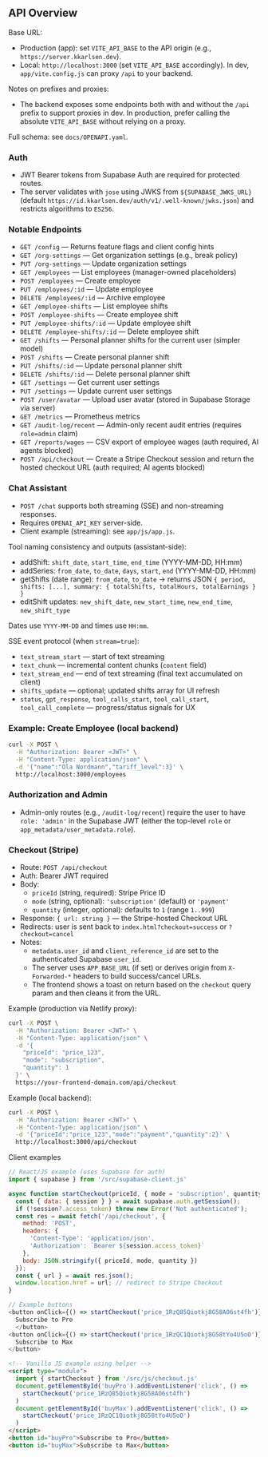 ## API Overview

Base URL:
- Production (app): set `VITE_API_BASE` to the API origin (e.g., `https://server.kkarlsen.dev`).
- Local: `http://localhost:3000` (set `VITE_API_BASE` accordingly). In dev, `app/vite.config.js` can proxy `/api` to your backend.

Notes on prefixes and proxies:
- The backend exposes some endpoints both with and without the `/api` prefix to support proxies in dev. In production, prefer calling the absolute `VITE_API_BASE` without relying on a proxy.

Full schema: see `docs/OPENAPI.yaml`.

### Auth
- JWT Bearer tokens from Supabase Auth are required for protected routes.
- The server validates with `jose` using JWKS from `${SUPABASE_JWKS_URL}` (default `https://id.kkarlsen.dev/auth/v1/.well-known/jwks.json`) and restricts algorithms to `ES256`.

### Notable Endpoints

- `GET /config` — Returns feature flags and client config hints
- `GET /org-settings` — Get organization settings (e.g., break policy)
- `PUT /org-settings` — Update organization settings
- `GET /employees` — List employees (manager-owned placeholders)
- `POST /employees` — Create employee
- `PUT /employees/:id` — Update employee
- `DELETE /employees/:id` — Archive employee
- `GET /employee-shifts` — List employee shifts
- `POST /employee-shifts` — Create employee shift
- `PUT /employee-shifts/:id` — Update employee shift
- `DELETE /employee-shifts/:id` — Delete employee shift
- `GET /shifts` — Personal planner shifts for the current user (simpler model)
- `POST /shifts` — Create personal planner shift
- `PUT /shifts/:id` — Update personal planner shift
- `DELETE /shifts/:id` — Delete personal planner shift
- `GET /settings` — Get current user settings
- `PUT /settings` — Update current user settings
- `POST /user/avatar` — Upload user avatar (stored in Supabase Storage via server)
- `GET /metrics` — Prometheus metrics
- `GET /audit-log/recent` — Admin-only recent audit entries (requires `role=admin` claim)
- `GET /reports/wages` — CSV export of employee wages (auth required, AI agents blocked)
- `POST /api/checkout` — Create a Stripe Checkout session and return the hosted checkout URL (auth required; AI agents blocked)

### Chat Assistant
- `POST /chat` supports both streaming (SSE) and non-streaming responses.
- Requires `OPENAI_API_KEY` server-side.
- Client example (streaming): see `app/js/app.js`.

Tool naming consistency and outputs (assistant-side):
- addShift: `shift_date`, `start_time`, `end_time` (YYYY-MM-DD, HH:mm)
- addSeries: `from_date`, `to_date`, `days`, `start`, `end` (YYYY-MM-DD, HH:mm)
- getShifts (date range): `from_date`, `to_date` → returns JSON `{ period, shifts: [...], summary: { totalShifts, totalHours, totalEarnings } }`
- editShift updates: `new_shift_date`, `new_start_time`, `new_end_time`, `new_shift_type`

Dates use `YYYY-MM-DD` and times use `HH:mm`.

SSE event protocol (when `stream=true`):
- `text_stream_start` — start of text streaming
- `text_chunk` — incremental content chunks (`content` field)
- `text_stream_end` — end of text streaming (final text accumulated on client)
- `shifts_update` — optional; updated shifts array for UI refresh
- `status`, `gpt_response`, `tool_calls_start`, `tool_call_start`, `tool_call_complete` — progress/status signals for UX

### Example: Create Employee (local backend)

```bash
curl -X POST \
  -H "Authorization: Bearer <JWT>" \
  -H "Content-Type: application/json" \
  -d '{"name":"Ola Nordmann","tariff_level":3}' \
  http://localhost:3000/employees
```

### Authorization and Admin
- Admin-only routes (e.g., `/audit-log/recent`) require the user to have `role: 'admin'` in the Supabase JWT (either the top-level `role` or `app_metadata/user_metadata.role`).




### Checkout (Stripe)

- Route: `POST /api/checkout`
- Auth: Bearer JWT required
- Body:
  - `priceId` (string, required): Stripe Price ID
  - `mode` (string, optional): `'subscription'` (default) or `'payment'`
  - `quantity` (integer, optional): defaults to `1` (range `1..999`)
- Response: `{ url: string }` — the Stripe-hosted Checkout URL
- Redirects: user is sent back to `index.html?checkout=success` or `?checkout=cancel`
- Notes:
  - `metadata.user_id` and `client_reference_id` are set to the authenticated Supabase `user_id`.
  - The server uses `APP_BASE_URL` (if set) or derives origin from `X-Forwarded-*` headers to build success/cancel URLs.
  - The frontend shows a toast on return based on the `checkout` query param and then cleans it from the URL.

Example (production via Netlify proxy):

```bash
curl -X POST \
  -H "Authorization: Bearer <JWT>" \
  -H "Content-Type: application/json" \
  -d '{
    "priceId": "price_123",
    "mode": "subscription",
    "quantity": 1
  }' \
  https://your-frontend-domain.com/api/checkout
```

Example (local backend):

```bash
curl -X POST \
  -H "Authorization: Bearer <JWT>" \
  -H "Content-Type: application/json" \
  -d '{"priceId":"price_123","mode":"payment","quantity":2}' \
  http://localhost:3000/api/checkout
```

Client examples

```js
// React/JS example (uses Supabase for auth)
import { supabase } from '/src/supabase-client.js'

async function startCheckout(priceId, { mode = 'subscription', quantity = 1 } = {}) {
  const { data: { session } } = await supabase.auth.getSession();
  if (!session?.access_token) throw new Error('Not authenticated');
  const res = await fetch('/api/checkout', {
    method: 'POST',
    headers: {
      'Content-Type': 'application/json',
      'Authorization': `Bearer ${session.access_token}`
    },
    body: JSON.stringify({ priceId, mode, quantity })
  });
  const { url } = await res.json();
  window.location.href = url; // redirect to Stripe Checkout
}

// Example buttons
<button onClick={() => startCheckout('price_1RzQ85Qiotkj8G58AO6st4fh')}>
  Subscribe to Pro
  </button>
<button onClick={() => startCheckout('price_1RzQC1Qiotkj8G58tYo4U5oO')}>
  Subscribe to Max
</button>
```

```html
<!-- Vanilla JS example using helper -->
<script type="module">
  import { startCheckout } from '/src/js/checkout.js'
  document.getElementById('buyPro').addEventListener('click', () =>
    startCheckout('price_1RzQ85Qiotkj8G58AO6st4fh')
  )
  document.getElementById('buyMax').addEventListener('click', () =>
    startCheckout('price_1RzQC1Qiotkj8G58tYo4U5oO')
  )
</script>
<button id="buyPro">Subscribe to Pro</button>
<button id="buyMax">Subscribe to Max</button>
```

